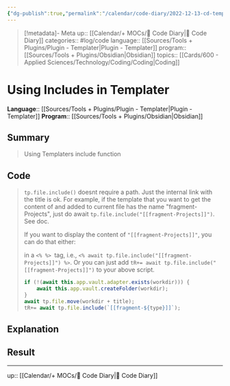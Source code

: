 ```yaml
---
{"dg-publish":true,"permalink":"/calendar/code-diary/2022-12-13-cd-templater-using-includes-in-templater/","title":"Using Includes in Templater"}
---
```


> [!metadata]- Meta
> up:: [[Calendar/+ MOCs/🧪 Code Diary\|🧪 Code Diary]]
> categories:: #log/code 
> language:: [[Sources/Tools + Plugins/Plugin - Templater\|Plugin - Templater]]
> program:: [[Sources/Tools + Plugins/Obsidian\|Obsidian]]
> topics:: [[Cards/600 - Applied Sciences/Technology/Coding/Coding\|Coding]]


# Using Includes in Templater
**Language**:: [[Sources/Tools + Plugins/Plugin - Templater\|Plugin - Templater]]
**Program**:: [[Sources/Tools + Plugins/Obsidian\|Obsidian]]

## Summary
> Using Templaters include function

## Code

> `tp.file.include()` doesnt require a path. Just the internal link with the title is ok. For example, if the template that you want to get the content of and added to current file has the name "fragment-Projects", just do await `tp.file.include("[[fragment-Projects]]")`. See doc.
> 
> If you want to display the content of `"[[fragment-Projects]]"`, you can do that either:
> 
> in a `<% %> `tag, i.e., `<% await tp.file.include("[[fragment-Projects]]") %>`.
> Or you can just add `tR+= await tp.file.include("[[fragment-Projects]]")` to your above script.
> 
> ```js
> if (!(await this.app.vault.adapter.exists(workdir))) {
>     await this.app.vault.createFolder(workdir);
> }
> await tp.file.move(workdir + title);  
> tR+= await tp.file.include(`[[fragment-${type}]]`);
> ```

## Explanation


## Result

---
up:: [[Calendar/+ MOCs/🧪 Code Diary\|🧪 Code Diary]]